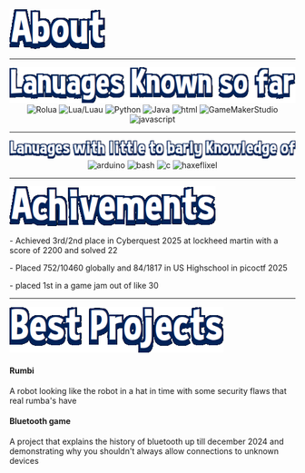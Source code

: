 <img src="/Images/About.png">


---
<img src="/Images/LanSofar.png">
<div style="text-align: center;align-items: center;margin: 10;align="center"">
  <img src="https://skillicons.dev/icons?i=robloxstudio" alt="Rolua">
  <img src="https://skillicons.dev/icons?i=lua" alt="Lua/Luau">
  <img src="https://skillicons.dev/icons?i=python" alt="Python">
  <img src="https://skillicons.dev/icons?i=java" alt="Java">
  <img src="https://skillicons.dev/icons?i=html" alt="html">
  <img src="https://skillicons.dev/icons?i=gamemakerstudio" alt="GameMakerStudio">
  <img src="https://skillicons.dev/icons?i=javascript" alt="javascript">
</div>

---
<img src="/Images/LittleKno.png">
<div style="text-align: center;align-items: center;margin: 10;align="center"">
  <img src="https://skillicons.dev/icons?i=arduino" alt="arduino">
  <img src="https://skillicons.dev/icons?i=bash" alt="bash">
  <img src="https://skillicons.dev/icons?i=c" alt="c">
  <img src="https://skillicons.dev/icons?i=haxeflixel" alt="haxeflixel">
</div>

---
<img src="/Images/Achive.png">
<p>- Achieved 3rd/2nd place in Cyberquest 2025 at lockheed martin with a score of 2200 and solved 22</p>
<p>- Placed 752/10460 globally and 84/1817 in US Highschool in picoctf 2025</p>
<p>- placed 1st in a game jam out of like 30</p>


---
<img src="/Images/Projec.png">
<h4>Rumbi</h4><p>A robot looking like the robot in a hat in time with some security flaws that real rumba's have</p>
<h4><b>Bluetooth game</b></h4><p>A project that explains the history of bluetooth up till december 2024 and demonstrating why you shouldn't always allow connections to unknown devices</p>

